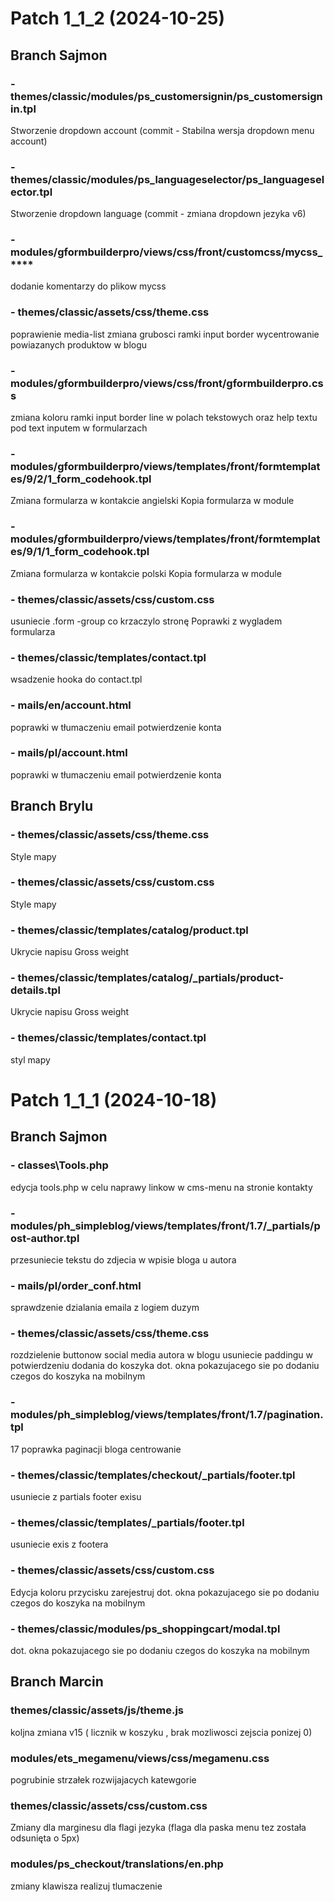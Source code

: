 # Patch 1_1_2 (2024-10-25)
## Branch Sajmon
### - themes/classic/modules/ps_customersignin/ps_customersignin.tpl
Stworzenie dropdown account (commit - Stabilna wersja dropdown menu account)
### - themes/classic/modules/ps_languageselector/ps_languageselector.tpl
Stworzenie dropdown language (commit - zmiana dropdown jezyka v6)
### - modules/gformbuilderpro/views/css/front/customcss/mycss_****
dodanie komentarzy do plikow mycss
### - themes/classic/assets/css/theme.css
poprawienie media-list
zmiana grubosci ramki input border
wycentrowanie powiazanych produktow w blogu
### - modules/gformbuilderpro/views/css/front/gformbuilderpro.css
zmiana koloru ramki input border line w polach tekstowych oraz help textu pod text inputem w formularzach
### - modules/gformbuilderpro/views/templates/front/formtemplates/9/2/1_form_codehook.tpl
Zmiana formularza w kontakcie angielski
Kopia formularza w module
### - modules/gformbuilderpro/views/templates/front/formtemplates/9/1/1_form_codehook.tpl
Zmiana formularza w kontakcie polski
Kopia formularza w module
### - themes/classic/assets/css/custom.css
usuniecie .form -group co krzaczylo stronę
Poprawki z wygladem formularza
### - themes/classic/templates/contact.tpl
wsadzenie hooka do contact.tpl
### - mails/en/account.html
poprawki w tłumaczeniu email potwierdzenie konta
### - mails/pl/account.html
poprawki w tłumaczeniu email potwierdzenie konta

## Branch Brylu
### - themes/classic/assets/css/theme.css
Style mapy
### - themes/classic/assets/css/custom.css
Style mapy
### - themes/classic/templates/catalog/product.tpl
Ukrycie napisu Gross weight
### - themes/classic/templates/catalog/_partials/product-details.tpl
Ukrycie napisu Gross weight
### - themes/classic/templates/contact.tpl
styl mapy


# Patch 1_1_1 (2024-10-18)
## Branch Sajmon
### - classes\Tools.php
edycja tools.php w celu naprawy linkow w cms-menu na stronie kontakty
### - modules/ph_simpleblog/views/templates/front/1.7/_partials/post-author.tpl
przesuniecie tekstu do zdjecia w wpisie bloga u autora
### - mails/pl/order_conf.html
sprawdzenie dzialania emaila z logiem duzym
### - themes/classic/assets/css/theme.css
rozdzielenie buttonow social media autora w blogu
usuniecie paddingu w potwierdzeniu dodania do koszyka
dot. okna pokazujacego sie po dodaniu czegos do koszyka na mobilnym
### - modules/ph_simpleblog/views/templates/front/1.7/pagination.tpl
17 poprawka paginacji bloga centrowanie
### - themes/classic/templates/checkout/_partials/footer.tpl
usuniecie z partials footer exisu
### - themes/classic/templates/_partials/footer.tpl
usuniecie exis z footera
### - themes/classic/assets/css/custom.css
Edycja koloru przycisku zarejestruj
dot. okna pokazujacego sie po dodaniu czegos do koszyka na mobilnym
### - themes/classic/modules/ps_shoppingcart/modal.tpl
dot. okna pokazujacego sie po dodaniu czegos do koszyka na mobilnym

## Branch Marcin
### themes/classic/assets/js/theme.js
koljna zmiana v15 ( licznik w koszyku , brak mozliwosci zejscia ponizej 0)
### modules/ets_megamenu/views/css/megamenu.css
pogrubinie strzałek rozwijajacych katewgorie
### themes/classic/assets/css/custom.css
Zmiany dla marginesu dla flagi jezyka (flaga dla paska menu tez została odsunięta o 5px)
### modules/ps_checkout/translations/en.php
zmiany klawisza realizuj tlumaczenie

